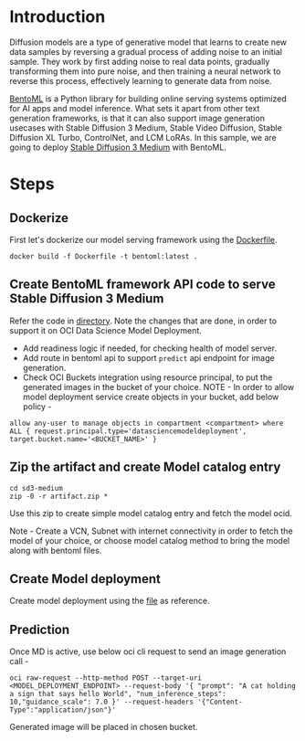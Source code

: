 # Introduction
Diffusion models are a type of generative model that learns to create new data samples by reversing a gradual process of adding noise to an initial sample. They work by first adding noise to real data points, gradually transforming them into pure noise, and then training a neural network to reverse this process, effectively learning to generate data from noise. 

[BentoML](https://github.com/bentoml/BentoML) is a Python library for building online serving systems optimized for AI apps and model inference. What sets it apart from other text generation frameworks, is that it can also support image generation usecases with Stable Diffusion 3 Medium, Stable Video Diffusion, Stable Diffusion XL Turbo, ControlNet, and LCM LoRAs.
In this sample, we are going to deploy [Stable Diffusion 3 Medium](https://github.com/bentoml/BentoDiffusion/tree/main/sd3-medium) with BentoML.

# Steps

## Dockerize
First let's dockerize our model serving framework using the [Dockerfile](./Dockerfile).
```
docker build -f Dockerfile -t bentoml:latest .  
```

## Create BentoML framework API code to serve Stable Diffusion 3 Medium
Refer the code in [directory](./sd3-medium). 
Note the changes that are done, in order to support it on OCI Data Science Model Deployment.
* Add readiness logic if needed, for checking health of model server.
* Add route in bentoml api to support `predict` api endpoint for image generation.
* Check OCI Buckets integration using resource principal, to put the generated images in the bucket of your choice.
NOTE - In order to allow model deployment service create objects in your bucket, add below policy -
```
allow any-user to manage objects in compartment <compartment> where ALL { request.principal.type='datasciencemodeldeployment', target.bucket.name='<BUCKET_NAME>' }
```

## Zip the artifact and create Model catalog entry
```
cd sd3-medium
zip -0 -r artifact.zip *
```
Use this zip to create simple model catalog entry and fetch the model ocid.

Note - Create a VCN, Subnet with internet connectivity in order to fetch the model of your choice, or choose model catalog method to bring the model along with bentoml files.

## Create Model deployment
Create model deployment using the [file](./model-deployment.py) as reference.

## Prediction
Once MD is active, use below oci cli request to send an image generation call -
```
oci raw-request --http-method POST --target-uri <MODEL_DEPLOYMENT_ENDPOINT> --request-body '{ "prompt": "A cat holding a sign that says hello World", "num_inference_steps": 10,"guidance_scale": 7.0 }' --request-headers '{"Content-Type":"application/json"}'
```

Generated image will be placed in chosen bucket.
